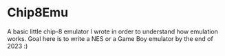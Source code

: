 # Chip8Emu

A basic little chip-8 emulator I wrote in order to understand how emulation works. Goal here is to write a NES or a Game Boy emulator by the end of 2023 :)
